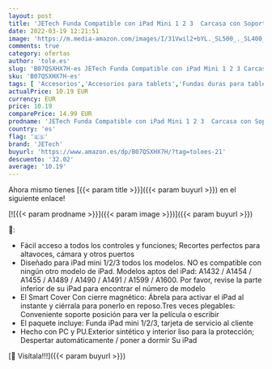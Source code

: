 ```yaml
---
layout: post
title: 'JETech Funda Compatible con iPad Mini 1 2 3  Carcasa con Soporte Función  Auto-Sueño/Estela  Verde Matcha '
date: 2022-03-19 12:21:51
image: 'https://m.media-amazon.com/images/I/31Vwil2+bYL._SL500_._SL400_.jpg'
comments: true
category: ofertas
author: 'tole.es'
slug: 'B07QSXHX7H-es JETech Funda Compatible con iPad Mini 1 2 3 Carcasa con...'
sku: 'B07QSXHX7H-es'
tags: [ 'Accesorios','Accesorios para tablets','Fundas duras para tablets','Fundas para tablets','Informática','ipad','jetech', ]
actualPrice: 10.19 EUR
currency: EUR
price: 10.19
comparePrice: 14.99 EUR
prodname: 'JETech Funda Compatible con iPad Mini 1 2 3  Carcasa con Soporte Función  Auto-Sueño/Estela  Verde Matcha '
country: 'es'
flag: '🇪🇸'
brand: 'JETech'
buyurl: 'https://www.amazon.es/dp/B07QSXHX7H/?tag=tolees-21'
descuento: '32.02'
average: '10.19'
---
```


Ahora mismo tienes [{{< param title >}}]({{< param buyurl >}}) en el siguiente enlace!

[![{{< param prodname >}}]({{< param image >}})]({{< param buyurl >}})

🔎:

- Fácil acceso a todos los controles y funciones; Recortes perfectos para altavoces, cámara y otros puertos
- Diseñado para iPad mini 1/2/3 todos los modelos. NO es compatible con ningún otro modelo de iPad. Modelos aptos del iPad: A1432 / A1454 / A1455 / A1489 / A1490 / A1491 / A1599 / A1600. Por favor, revise la parte inferior de su iPad para encontrar el número de modelo
- El Smart Cover Con cierre magnético: Ábrela para activar el iPad al instante y ciérrala para ponerlo en reposo.Tres veces plegables: Conveniente soporte posición para ver la película o escribir
- El paquete incluye: Funda iPad mini 1/2/3, tarjeta de servicio al cliente
- Hecho con PC y PU.Exterior sintético y interior liso para la protección; Despertar automáticamente / poner a dormir Su iPad

[🛒 Visítala!!!]({{< param buyurl >}})
